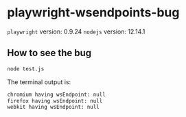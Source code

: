 # playwright-wsendpoints-bug

`playwright` version: 0.9.24
`nodejs` version: 12.14.1

## How to see the bug

```bash
node test.js
```

The terminal output is:

```bash
chromium having wsEndpoint: null
firefox having wsEndpoint: null
webkit having wsEndpoint: null
```
